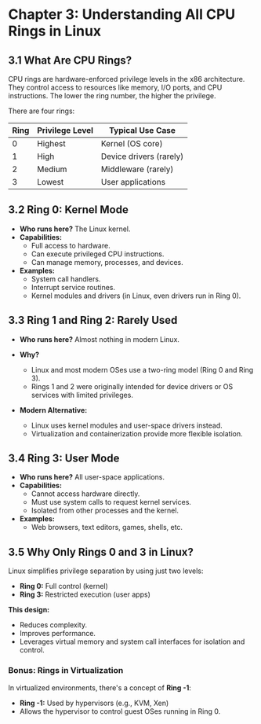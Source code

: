 # Chapter 3: Understanding All CPU Rings in Linux

## 3.1 What Are CPU Rings?
CPU rings are hardware-enforced privilege levels in the x86 architecture. They control access to resources like memory, I/O ports, and CPU instructions. The lower the ring number, the higher the privilege.

There are four rings:

| Ring | Privilege Level | Typical Use Case |
|------|----------------|-----------------|
| 0    | Highest         | Kernel (OS core) |
| 1    | High            | Device drivers (rarely) |
| 2    | Medium          | Middleware (rarely) |
| 3    | Lowest          | User applications |


## 3.2 Ring 0: Kernel Mode
- **Who runs here?** The Linux kernel.
- **Capabilities:**
  - Full access to hardware.
  - Can execute privileged CPU instructions.
  - Can manage memory, processes, and devices.
- **Examples:**
  - System call handlers.
  - Interrupt service routines.
  - Kernel modules and drivers (in Linux, even drivers run in Ring 0).


## 3.3 Ring 1 and Ring 2: Rarely Used
- **Who runs here?** Almost nothing in modern Linux.
- **Why?**
  - Linux and most modern OSes use a two-ring model (Ring 0 and Ring 3).
  - Rings 1 and 2 were originally intended for device drivers or OS services with limited privileges.

- **Modern Alternative:**
  - Linux uses kernel modules and user-space drivers instead.
  - Virtualization and containerization provide more flexible isolation.



## 3.4 Ring 3: User Mode
- **Who runs here?** All user-space applications.
- **Capabilities:**
  - Cannot access hardware directly.
  - Must use system calls to request kernel services.
  - Isolated from other processes and the kernel.
- **Examples:**
  - Web browsers, text editors, games, shells, etc.



## 3.5 Why Only Rings 0 and 3 in Linux?
Linux simplifies privilege separation by using just two levels:

- **Ring 0:** Full control (kernel)
- **Ring 3:** Restricted execution (user apps)

**This design:**
- Reduces complexity.
- Improves performance.
- Leverages virtual memory and system call interfaces for isolation and control.



### Bonus: Rings in Virtualization
In virtualized environments, there's a concept of **Ring -1**:

- **Ring -1:** Used by hypervisors (e.g., KVM, Xen)
- Allows the hypervisor to control guest OSes running in Ring 0.
